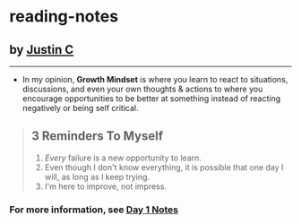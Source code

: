 # reading-notes

## by [Justin C](https://github.com/justincepeda16)
***
- In my opinion, **Growth Mindset** is where you learn to react to situations, discussions, and even your own thoughts & actions to where you encourage opportunities to be better at something instead of reacting negatively or being self critical.

> ## **3 Reminders To Myself** 
> 1. _Every_ failure is a new opportunity to learn.
> 2. Even though I don't know everything, it is possible that one day I will, as long as I keep trying.
> 3. I'm here to improve, not impress.

### For more information, see [Day 1 Notes](https://github.com/justincepeda16/reading-notes/day-1-notes)
